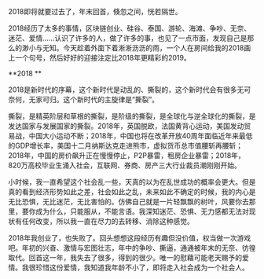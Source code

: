 2018即将就要过去了，年末回首，倏忽之间，恍若隔世。

2018经历了太多的事情，区块链创业、硅谷、泰国、游轮、海滩、争吵、无奈、迷茫、爱情……认识了许多的人，做了许多的事，也见了一点市面，发现自己是那么的渺小与无知。今天趁着外面下着淅淅沥沥的雨，一个人在房间给我的2018画上一个句号，然后好好的迎接注定比2018年更精彩的2019。

**2018  **

2018是新时代的序幕，这个新时代是动乱的、撕裂的，这个新时代会有很多无可奈何，无家可归。这个新时代的主旋律是“撕裂”。

撕裂，是精英阶层和草根的撕裂，是阶级的撕裂，是全球化与逆全球化的撕裂，是发达国家与发展国家的撕裂。2018年，英国脱欧，法国黄背心运动，美国发动贸易战，中国大小运动不断；2018年，中国也将在改革开放40周年面临近年来最低的GDP增长率，美国十二月纳斯达克走进熊市，虚拟货币总市值腰斩再腰斩；2018年，中国的房价飙升正在慢慢停止，P2P暴雷，租房企业暴雷；2018年，820万高校毕业生涌入社会，互联网、券商、房产三大行业裁员潮刚刚开始。

小时候，我一直希望这个社会乱一些，天真的以为在乱世成功的概率会更大。但是真的看到经济形势如此之差，社会如此之乱，未来如此不确定的时候，我的内心是无比恐惧，无比迷茫，无比害怕的。仿佛自己就是一片轻飘飘的树叶，风要你去那里，要你成为什么，只能服从，不能言语。我深知迷茫、恐惧、无力感都无法对现状有任何改变，所以我一直在尽力的去转移、消除这种感觉。

2018年我创业了，也失败了。回头想想这段经历有趣但没价值，权当做一次游戏吧。年初的兴奋、激情与宏图壮志，年中的争吵、撕逼，通通被年末的无奈、彷徨取代。回首这一年，我失去了很多，得到的很少。唯一的慰藉可能老天赐予的爱情。我很珍惜这份爱情，我知道我年龄不小了，即将走入社会成为一个社会人。
<!--stackedit_data:
eyJoaXN0b3J5IjpbLTEzODU1NDY5NzVdfQ==
-->